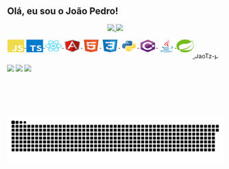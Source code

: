 ## Olá, eu sou o João Pedro!

<div align="center">
  <a href="https://github.com/jaotz">
  <img height="140em" src="https://github-readme-stats.vercel.app/api?username=jaotz&show_icons=true&theme=github_dark&include_all_commits=true&count_private=true"/>
  <img height="140em" src="https://github-readme-stats.vercel.app/api/top-langs/?username=jaotz&layout=compact&langs_count=7&theme=github_dark"/>
</div>
  
<div style="display: inline_block"><br>
  <img align="center" alt="JaoTz-Js" height="30" width="40" src="https://raw.githubusercontent.com/devicons/devicon/master/icons/javascript/javascript-plain.svg">
  <img align="center" alt="JaoTz-Ts" height="30" width="40" src="https://raw.githubusercontent.com/devicons/devicon/master/icons/typescript/typescript-plain.svg">
  <img align="center" alt="JaoTz-React" height="30" width="40" src="https://raw.githubusercontent.com/devicons/devicon/master/icons/react/react-original.svg">
  <img align="center" alt="JaoTz-Angular" height="30" width="40" src="https://raw.githubusercontent.com/devicons/devicon/master/icons/angularjs/angularjs-original.svg">
  <img align="center" alt="JaoTz-HTML" height="30" width="40" src="https://raw.githubusercontent.com/devicons/devicon/master/icons/html5/html5-original.svg">
  <img align="center" alt="JaoTz-CSS" height="30" width="40" src="https://raw.githubusercontent.com/devicons/devicon/master/icons/css3/css3-original.svg">
  <img align="center" alt="JaoTz-Python" height="30" width="40" src="https://raw.githubusercontent.com/devicons/devicon/master/icons/python/python-original.svg">
  <img align="center" alt="JaoTz-Csharp" height="30" width="40" src="https://raw.githubusercontent.com/devicons/devicon/master/icons/csharp/csharp-original.svg">
  <img align="center" alt="JaoTz-Java" height="30" width="40" src="https://raw.githubusercontent.com/devicons/devicon/master/icons/java/java-original.svg">
  <img align="center" alt="JaoTz-Spring" height="30" width="40" src="https://raw.githubusercontent.com/devicons/devicon/master/icons/spring/spring-original.svg">
  <img align="right" alt="JaoTz-pic" height="150" style="border-radius:100px;" src="https://avatars.githubusercontent.com/u/49381828?s=400&u=ee9f49a8e9cd0026cbd965234cef5d0029697aa1&v=40">
</div>
  
##
 
<div> 
  <a href="https://instagram.com/jao.p_gomes" target="_blank"><img src="https://img.shields.io/badge/-Instagram-%23E4405F?style=for-the-badge&logo=instagram&logoColor=white" target="_blank"></a> 
  <a href = "mailto:codgomes@gmail.com"><img src="https://img.shields.io/badge/-Gmail-%23333?style=for-the-badge&logo=gmail&logoColor=white" target="_blank"></a>
  <a href="https://www.linkedin.com/in/jo%C3%A3o-p-591751113/" target="_blank"><img src="https://img.shields.io/badge/-LinkedIn-%230077B5?style=for-the-badge&logo=linkedin&logoColor=white" target="_blank"></a>  
</div>
  
![Snake animation](https://github.com/jaotz/jaotz/blob/output/github-contribution-grid-snake.svg)
